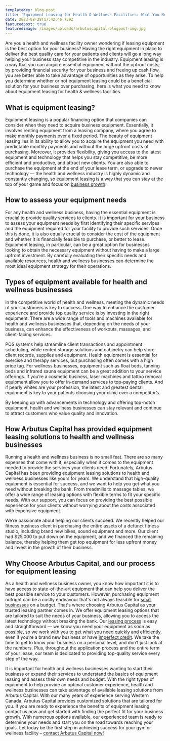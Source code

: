 ```yaml
---
templateKey: blog-post
title: "Equipment Leasing for Health & Wellness Facilities: What You Need to Know"
date: 2023-08-28T17:42:46.739Z
featuredpost: true
featuredimage: /images/uploads/arbutuscapital-blogpost-img.jpg
---
```

Are you a health and wellness facility owner wondering if leasing equipment is the best option for your business? Having the right equipment in place to deliver the best quality care for your patients and clients will go a long way helping your business stay competitive in the industry. Equipment leasing is a way that you can acquire essential equipment without the upfront costs; by providing financial security for your business and freeing up cash flow, you are better able to take advantage of opportunities as they arise. To help you determine whether or not equipment leasing could be a beneficial solution for your business over purchasing, here is what you need to know about equipment leasing for health & wellness facilities. 

## What is equipment leasing?

Equipment leasing is a popular financing option that companies can consider when they need to acquire business equipment. Essentially, it involves renting equipment from a leasing company, where you agree to make monthly payments over a fixed period. The beauty of equipment leasing lies in its ability to allow you to acquire the equipment you need with predictable monthly payments and without the huge upfront costs of purchasing. Moreover, it provides flexibility, giving you access to the latest equipment and technology that helps you stay competitive, be more efficient and productive, and attract new clients. You are also able to purchase the equipment at the end of your lease term, or upgrade to newer technology — the health and wellness industry is highly dynamic and constantly changing, so equipment leasing is a way that you can stay at the top of your game and focus on [business growth](https://arbutuscapital.com/blog/growing-your-business-with-equipment-leasing/).

## How to assess your equipment needs

For any health and wellness business, having the essential equipment is crucial to provide quality services to clients. It is important for your business to assess your equipment needs by first identifying their specific services and the equipment required for your facility to provide such services. Once this is done, it is also equally crucial to consider the cost of the equipment and whether it is financially feasible to purchase, or better to lease. Equipment leasing, in particular, can be a great option for businesses looking to obtain the necessary equipment without having to make a large upfront investment. By carefully evaluating their specific needs and available resources, health and wellness businesses can determine the most ideal equipment strategy for their operations.

## Types of equipment available for health and wellness businesses

In the competitive world of health and wellness, meeting the dynamic needs of your customers is key to success. One way to enhance the customer experience and provide top quality service is by investing in the right equipment. There are a wide range of tools and machines available for health and wellness businesses that, depending on the needs of your business, can enhance the effectiveness of workouts, massages, and client-facing services.

POS systems help streamline client transactions and appointment scheduling, while rented storage solutions and cabinetry can help store client records, supplies and equipment. Health equipment is essential for exercise and therapy services, but purchasing often comes with a high price tag. For wellness businesses, equipment such as float beds, tanning beds and infrared sauna equipment can be a great addition to your service offerings. If you’re a cosmetic business, laser machines and tattoo removal equipment allow you to offer in-demand services to top-paying clients. And if pearly whites are your profession, the latest and greatest dental equipment is key to your patients choosing your clinic over a competitor’s. 

By keeping up with advancements in technology and offering top-notch equipment, health and wellness businesses can stay relevant and continue to attract customers who value quality and innovation.

## How Arbutus Capital has provided equipment leasing solutions to health and wellness businesses

Running a health and wellness business is no small feat. There are so many expenses that come with it, especially when it comes to the equipment needed to provide the services your clients need. Fortunately, Arbutus Capital has been providing equipment leasing solutions to health and wellness businesses like yours for years. We understand that high-quality equipment is essential for success, and we want to help you get what you need without breaking the bank. From treadmills to massage tables, we offer a wide range of leasing options with flexible terms to fit your specific needs. With our support, you can focus on providing the best possible experience for your clients without worrying about the costs associated with expensive equipment.

We’re passionate about helping our clients succeed. We recently helped our fitness business client in purchasing the entire assets of a defunct fitness studio, including brand new bikes, sound equipment and more. Our client had $25,000 to put down on the equipment, and we financed the remaining balance, thereby helping them get top equipment for less upfront money and invest in the growth of their business.

## Why Choose Arbutus Capital, and our process for equipment leasing

As a health and wellness business owner, you know how important it is to have access to state-of-the-art equipment that can help you deliver the best possible service to your customers. However, purchasing equipment outright can be a costly endeavour that's not always feasible for [small businesses](https://arbutuscapital.com/blog/benefits-of-equipment-leasing-for-small-businesses/) on a budget. That's where choosing Arbutus Capital as your trusted leasing partner comes in. We offer equipment leasing options that are tailored to suit the needs of your business, allowing you to access the latest technology without breaking the bank. Our [leasing process](https://arbutuscapital.com/how-it-works) is easy and straightforward — we know you need your equipment as soon as possible, so we work with you to get what you need quickly and efficiently, even if you’re a brand new business or have [imperfect credit](https://arbutuscapital.com/blog/how-does-credit-affect-your-ability-to-obtain-equipment/). We take the time to get to know your business on a personal level, and don’t just look at the numbers. Plus, throughout the application process and the entire term of your lease, our team is dedicated to providing top-quality service every step of the way.

It is important for health and wellness businesses wanting to start their business or expand their services to understand the basics of equipment leasing and assess their own needs and budget. With the right types of equipment to help provide an optimal customer experience, health and wellness businesses can take advantage of available leasing solutions from Arbutus Capital. With our many years of experience serving Western Canada, Arbutus Capital provides customized solutions that are tailored for you. If you are ready to experience the benefits of equipment leasing, contact us now and get started with finding the perfect fit for your business growth. With numerous options available, our experienced team is ready to determine your needs and start you on the road towards reaching your goals. Let today be the first step in achieving success for your gym or wellness facility – [contact Arbutus Capital now!](https://arbutuscapital.com/contact-us)
